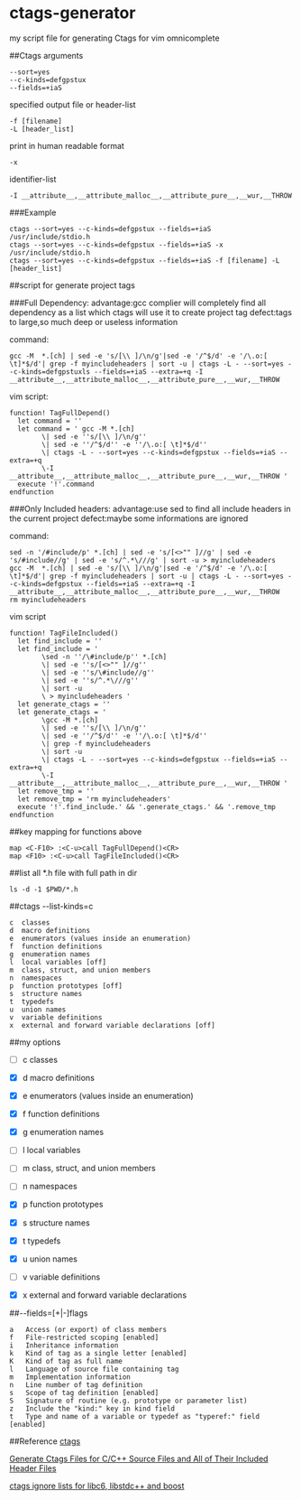 # ctags-generator
my script file  for generating Ctags for vim omnicomplete

##Ctags arguments
```
--sort=yes
--c-kinds=defgpstux
--fields=+iaS
```
specified output file or header-list
```
-f [filename]
-L [header_list]
```
print in human readable format
```
-x
```
identifier-list
```
-I __attribute__,__attribute_malloc__,__attribute_pure__,__wur,__THROW
```


###Example
```
ctags --sort=yes --c-kinds=defgpstux --fields=+iaS /usr/include/stdio.h
ctags --sort=yes --c-kinds=defgpstux --fields=+iaS -x /usr/include/stdio.h
ctags --sort=yes --c-kinds=defgpstux --fields=+iaS -f [filename] -L [header_list]
```


##script for generate project tags


###Full Dependency:
advantage:gcc complier will completely find all dependency as a list which ctags will use it to create project tag
defect:tags to large,so much deep or useless information

command:
```
gcc -M  *.[ch] | sed -e 's/[\\ ]/\n/g'|sed -e '/^$/d' -e '/\.o:[ \t]*$/d'| grep -f myincludeheaders | sort -u | ctags -L - --sort=yes --c-kinds=defgpstuxls --fields=+iaS --extra=+q -I __attribute__,__attribute_malloc__,__attribute_pure__,__wur,__THROW
```
vim script:
```
function! TagFullDepend()
  let command = ''
  let command = ' gcc -M *.[ch] 
        \| sed -e ''s/[\\ ]/\n/g'' 
        \| sed -e ''/^$/d'' -e ''/\.o:[ \t]*$/d'' 
        \| ctags -L - --sort=yes --c-kinds=defgpstux --fields=+iaS --extra=+q 
        \-I __attribute__,__attribute_malloc__,__attribute_pure__,__wur,__THROW '
  execute '!'.command
endfunction
```


###Only Included headers:
advantage:use sed to find all include headers in the current project
defect:maybe some informations are ignored

command:
```
sed -n '/#include/p' *.[ch] | sed -e 's/[<>"" ]//g' | sed -e 's/#include//g' | sed -e 's/^.*\///g' | sort -u > myincludeheaders
gcc -M  *.[ch] | sed -e 's/[\\ ]/\n/g'|sed -e '/^$/d' -e '/\.o:[ \t]*$/d'| grep -f myincludeheaders | sort -u | ctags -L - --sort=yes --c-kinds=defgpstux --fields=+iaS --extra=+q -I __attribute__,__attribute_malloc__,__attribute_pure__,__wur,__THROW
rm myincludeheaders
```
vim script
```
function! TagFileIncluded()
  let find_include = ''
  let find_include = '
        \sed -n ''/\#include/p'' *.[ch] 
        \| sed -e ''s/[<>"" ]//g'' 
        \| sed -e ''s/\#include//g'' 
        \| sed -e ''s/^.*\///g'' 
        \| sort -u 
        \ > myincludeheaders '
  let generate_ctags = ''
  let generate_ctags = '
        \gcc -M *.[ch] 
        \| sed -e ''s/[\\ ]/\n/g'' 
        \| sed -e ''/^$/d'' -e ''/\.o:[ \t]*$/d'' 
        \| grep -f myincludeheaders 
        \| sort -u 
        \| ctags -L - --sort=yes --c-kinds=defgpstux --fields=+iaS --extra=+q 
        \-I __attribute__,__attribute_malloc__,__attribute_pure__,__wur,__THROW '
  let remove_tmp = ''
  let remove_tmp = 'rm myincludeheaders'
  execute '!'.find_include.' && '.generate_ctags.' && '.remove_tmp
endfunction
```


##key mapping for functions above
```
map <C-F10> :<C-u>call TagFullDepend()<CR>
map <F10> :<C-u>call TagFileIncluded()<CR>
```

##list all *.h file with full path in dir
```
ls -d -1 $PWD/*.h
```


##ctags --list-kinds=c
```
c  classes
d  macro definitions
e  enumerators (values inside an enumeration)
f  function definitions
g  enumeration names
l  local variables [off]
m  class, struct, and union members
n  namespaces
p  function prototypes [off]
s  structure names
t  typedefs
u  union names
v  variable definitions
x  external and forward variable declarations [off]
```


##my options
- [ ] c  classes
- [X] d  macro definitions
- [X] e  enumerators (values inside an enumeration)
- [X] f  function definitions
- [X] g  enumeration names
- [ ] l  local variables
- [ ] m  class, struct, and union members
- [ ] n  namespaces
- [X] p  function prototypes
- [X] s  structure names
- [X] t  typedefs
- [X] u  union names
- [ ] v  variable definitions
- [X] x  external and forward variable declarations


##--fields=[+|-]flags
```
a   Access (or export) of class members
f   File-restricted scoping [enabled]
i   Inheritance information
k   Kind of tag as a single letter [enabled]
K   Kind of tag as full name
l   Language of source file containing tag
m   Implementation information
n   Line number of tag definition
s   Scope of tag definition [enabled]
S   Signature of routine (e.g. prototype or parameter list)
z   Include the "kind:" key in kind field
t   Type and name of a variable or typedef as "typeref:" field [enabled]
```

##Reference
[ctags](http://ctags.sourceforge.net/)

[Generate Ctags Files for C/C++ Source Files and All of Their Included Header Files](https://www.topbug.net/blog/2012/03/17/generate-ctags-files-for-c-slash-c-plus-plus-source-files-and-all-of-their-included-header-files/)

[ctags ignore lists for libc6, libstdc++ and boost](http://stackoverflow.com/questions/5626188/ctags-ignore-lists-for-libc6-libstdc-and-boost)